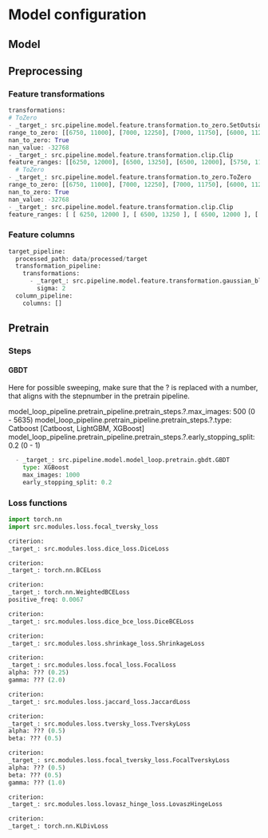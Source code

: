 
# Model configuration

## Model

## Preprocessing

### Feature transformations

```python
transformations:
# ToZero
- _target_: src.pipeline.model.feature.transformation.to_zero.SetOutsideRange
range_to_zero: [[6750, 11000], [7000, 12250], [7000, 11750], [6000, 11250], [6750, 12000], [0.1, 1.1], [-1, 5]]  # [SWIR, NIR, RED, GREEN, BLUE, CLOUD, ELEVATION]
nan_to_zero: True
nan_value: -32768
- _target_: src.pipeline.model.feature.transformation.clip.Clip
feature_ranges: [[6250, 12000], [6500, 13250], [6500, 12000], [5750, 11250], [6500, 12000], [0, 1], [0, 5]]  # [SWIR, NIR, RED, GREEN, BLUE, CLOUD, ELEVATION]
  # ToZero
- _target_: src.pipeline.model.feature.transformation.to_zero.ToZero
range_to_zero: [[6750, 11000], [7000, 12250], [7000, 11750], [6000, 11250], [6750, 12000], [0.1,1.1], [-1, 5]]  #[SWIR, NIR, RED, GREEN, BLUE, CLOUD, ELEVATION]
nan_to_zero: True
nan_value: -32768
- _target_: src.pipeline.model.feature.transformation.clip.Clip
feature_ranges: [ [ 6250, 12000 ], [ 6500, 13250 ], [ 6500, 12000 ], [ 5750, 11250 ], [ 6500, 12000 ], [ 0, 1 ], [ 0, 5 ] ]  #[SWIR, NIR, RED, GREEN, BLUE, CLOUD, ELEVATION]

```

### Feature columns

```python
target_pipeline:
  processed_path: data/processed/target
  transformation_pipeline:
    transformations:
      - _target_: src.pipeline.model.feature.transformation.gaussian_blur.GaussianBlur
        sigma: 2
  column_pipeline:
    columns: []
```

## Pretrain

### Steps

#### GBDT

Here for possible sweeping, make sure that the ? is replaced with a number, that aligns with the stepnumber in the pretrain pipeline.

model_loop_pipeline.pretrain_pipeline.pretrain_steps.?.max_images: 500 (0 - 5635)
model_loop_pipeline.pretrain_pipeline.pretrain_steps.?.type: Catboost [Catboost, LightGBM, XGBoost]
model_loop_pipeline.pretrain_pipeline.pretrain_steps.?.early_stopping_split: 0.2 (0 - 1)

```python
  - _target_: src.pipeline.model.model_loop.pretrain.gbdt.GBDT
    type: XGBoost
    max_images: 1000
    early_stopping_split: 0.2
```

### Loss functions

```python
import torch.nn
import src.modules.loss.focal_tversky_loss

criterion:
_target_: src.modules.loss.dice_loss.DiceLoss

criterion:
_target_: torch.nn.BCELoss

criterion:
_target_: torch.nn.WeightedBCELoss
positive_freq: 0.0067

criterion:
_target_: src.modules.loss.dice_bce_loss.DiceBCELoss

criterion:
_target_: src.modules.loss.shrinkage_loss.ShrinkageLoss

criterion:
_target_: src.modules.loss.focal_loss.FocalLoss
alpha: ??? (0.25)
gamma: ??? (2.0)

criterion:
_target_: src.modules.loss.jaccard_loss.JaccardLoss

criterion:
_target_: src.modules.loss.tversky_loss.TverskyLoss
alpha: ??? (0.5)
beta: ??? (0.5)

criterion:
_target_: src.modules.loss.focal_tversky_loss.FocalTverskyLoss
alpha: ??? (0.5)
beta: ??? (0.5)
gamma: ??? (1.0)

criterion:
_target_: src.modules.loss.lovasz_hinge_loss.LovaszHingeLoss

criterion:
_target_: torch.nn.KLDivLoss


```
